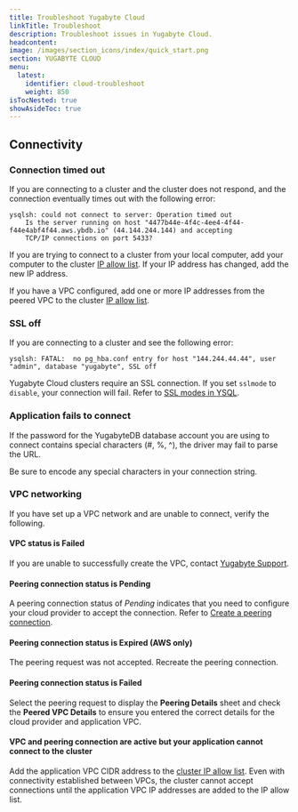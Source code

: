```yaml
---
title: Troubleshoot Yugabyte Cloud
linkTitle: Troubleshoot
description: Troubleshoot issues in Yugabyte Cloud.
headcontent:
image: /images/section_icons/index/quick_start.png
section: YUGABYTE CLOUD
menu:
  latest:
    identifier: cloud-troubleshoot
    weight: 850
isTocNested: true
showAsideToc: true
---
```


## Connectivity

### Connection timed out

If you are connecting to a cluster and the cluster does not respond, and the connection eventually times out with the following error:

```output
ysqlsh: could not connect to server: Operation timed out
    Is the server running on host "4477b44e-4f4c-4ee4-4f44-f44e4abf4f44.aws.ybdb.io" (44.144.244.144) and accepting
    TCP/IP connections on port 5433?
```

If you are trying to connect to a cluster from your local computer, add your computer to the cluster [IP allow list](../cloud-secure-clusters/add-connections/). If your IP address has changed, add the new IP address.

If you have a VPC configured, add one or more IP addresses from the peered VPC to the cluster [IP allow list](../cloud-secure-clusters/add-connections/).

### SSL off

If you are connecting to a cluster and see the following error:

```output
ysqlsh: FATAL:  no pg_hba.conf entry for host "144.244.44.44", user "admin", database "yugabyte", SSL off
```

Yugabyte Cloud clusters require an SSL connection. If you set `sslmode` to `disable`, your connection will fail. Refer to [SSL modes in YSQL](../cloud-connect/connect-client-shell/#ssl-modes-in-ysql).

### Application fails to connect

If the password for the YugabyteDB database account you are using to connect contains special characters (#, %, ^), the driver may fail to parse the URL.

Be sure to encode any special characters in your connection string.

### VPC networking

If you have set up a VPC network and are unable to connect, verify the following.

#### VPC status is Failed

If you are unable to successfully create the VPC, contact [Yugabyte Support](https://support.yugabyte.com/hc/en-us/requests/new?ticket_form_id=360003113431).

#### Peering connection status is Pending

A peering connection status of _Pending_ indicates that you need to configure your cloud provider to accept the connection. Refer to [Create a peering connection](../cloud-secure-clusters/cloud-vpcs/cloud-add-peering).

#### Peering connection status is Expired (AWS only)

The peering request was not accepted. Recreate the peering connection.

#### Peering connection status is Failed

Select the peering request to display the **Peering Details** sheet and check the **Peered VPC Details** to ensure you entered the correct details for the cloud provider and application VPC.

#### VPC and peering connection are active but your application cannot connect to the cluster

Add the application VPC CIDR address to the [cluster IP allow list](../cloud-secure-clusters/add-connections/). Even with connectivity established between VPCs, the cluster cannot accept connections until the application VPC IP addresses are added to the IP allow list.
